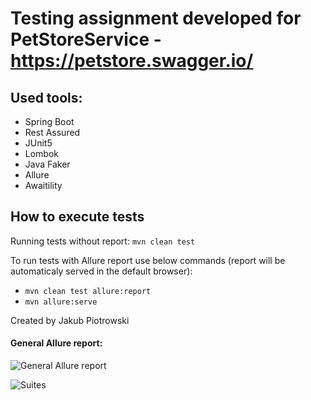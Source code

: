 # Testing assignment developed for PetStoreService - https://petstore.swagger.io/

## Used tools:

* Spring Boot 
* Rest Assured
* JUnit5
* Lombok
* Java Faker
* Allure
* Awaitility

## How to execute tests

Running tests without report: `mvn clean test`

To run tests with Allure report use below commands (report will be automaticaly served in the default browser):

* `mvn clean test allure:report`
* `mvn allure:serve`
    
  
Created by Jakub Piotrowski
#### General Allure report:
![General Allure report](https://media.discordapp.net/attachments/861178984499118093/861179009148649533/unknown.png?width=1295&height=611)  

![Suites](https://media.discordapp.net/attachments/861178984499118093/861179577198968842/unknown.png?width=1295&height=634)  
